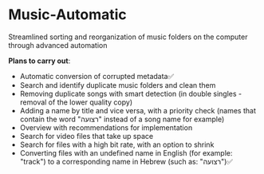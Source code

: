 # Music-Automatic
 Streamlined sorting and reorganization of music folders on the computer through advanced automation

**Plans to carry out**:
- Automatic conversion of corrupted metadata✅
- Search and identify duplicate music folders and clean them
- Removing duplicate songs with smart detection
(in double singles - removal of the lower quality copy)
- Adding a name by title and vice versa, with a priority check
(names that contain the word "רצועה" instead of a song name for example)
- Overview with recommendations for implementation
- Search for video files that take up space
- Search for files with a high bit rate, with an option to shrink
- Converting files with an undefined name in English (for example: "track") to a corresponding name in Hebrew (such as: "רצועה")✅
